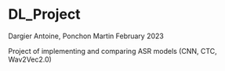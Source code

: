 # DL_Project

Dargier Antoine, Ponchon Martin
February 2023

Project of implementing and comparing ASR models (CNN, CTC, Wav2Vec2.0)

